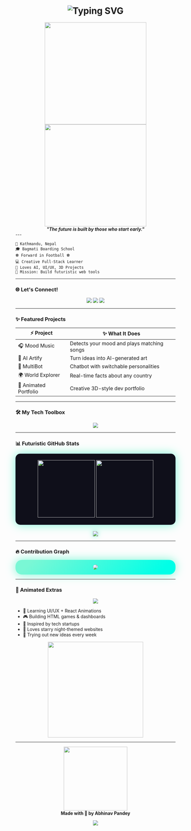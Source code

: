 <h1 align="center">
  <img src="https://readme-typing-svg.demolab.com?font=Fira+Code&size=26&duration=3000&pause=1000&color=F7971E&center=true&vCenter=true&width=700&lines=$+whoami;Abhinav+Pandey;Student+%7C+Learning+Web+Development;From+Nepal;Loves+Creative+Web+Design;Building+Projects" alt="Typing SVG" />
</h1>

<div align="center">
  <img src="https://media1.giphy.com/media/v1.Y2lkPTc5MGI3NjExb3Y0M21wcThqajQ0bjB6eTN3Mndtc2RtdWRmM3h3eWd3MXR5cHJvNiZlcD12MV9pbnRlcm5hbF9naWZfYnlfaWQmY3Q9Zw/78XCFBGOlS6keY1Bil/giphy.gif" width="320px" />
</div>

<div align="center">
  <img src="https://media.giphy.com/media/qgQUggAC3Pfv687qPC/giphy.gif" width="320px" />
  <br>
  <i><b>"The future is built by those who start early."</b></i>
</div>
---

```shell
📍 Kathmandu, Nepal         
🎓 Bagmati Boarding School  
⚽ Forward in Football ⚽️        
💻 Creative Full-Stack Learner 
🧠 Loves AI, UI/UX, 3D Projects 
🎯 Mission: Build futuristic web tools 
```

---

### 🌐 Let's Connect!

<p align="center">
  <a href="https://github.com/abhinav-pandey"><img src="https://img.shields.io/badge/GitHub-181717?style=for-the-badge&logo=github&logoColor=white"/></a>
  <a href="#"><img src="https://img.shields.io/badge/Portfolio-In%20Progress-F97316?style=for-the-badge&logo=vercel&logoColor=white"/></a>
  <a href="#"><img src="https://img.shields.io/badge/LinkedIn-Coming%20Soon-0077B5?style=for-the-badge&logo=linkedin&logoColor=white"/></a>
</p>

---

### ✨ Featured Projects

| ⚡ Project             | ✨ What It Does                             |
| --------------------- | ------------------------------------------ |
| 🎧 Mood Music         | Detects your mood and plays matching songs |
| 🎨 AI Artify          | Turn ideas into AI-generated art           |
| 🤖 MultiBot           | Chatbot with switchable personalities      |
| 🌍 World Explorer     | Real-time facts about any country          |
| 💼 Animated Portfolio | Creative 3D-style dev portfolio            |

---

### 🛠️ My Tech Toolbox

<p align="center">
  <img src="https://skillicons.dev/icons?i=html,css,js,react,nodejs,python,mongodb,git,linux,firebase,nginx,illustrator&theme=light"/>
</p>

---

### 📊 Futuristic GitHub Stats

<p align="center" style="background: #0f0f1a; padding: 20px; border-radius: 15px; box-shadow: 0 0 30px #7af7d5;">
  <img height="180em" src="https://github-readme-stats.vercel.app/api?username=Abhii7104&show_icons=true&theme=react&hide_border=true&title_color=#7af7d5&icon_color=#7af7d5&text_color=#a0f0e0" />
  <img height="180em" src="https://github-readme-stats.vercel.app/api/top-langs/?username=Abhii7104&layout=compact&theme=react&hide_border=true&title_color=#7af7d5&icon_color=#7af7d5&text_color=#a0f0e0" />
</p>

<p align="center" style="margin-top: 20px;">
  <img src="https://github-profile-trophy.vercel.app/?username=Abhii7104&theme=darkhub&no-frame=true&margin-w=15" style="filter: drop-shadow(0 0 8px #7af7d5);" />
</p>

---

### 🔥 Contribution Graph

<p align="center" style="background: linear-gradient(135deg, #7af7d5 10%, #00ffe7 90%); padding: 15px; border-radius: 20px; box-shadow: 0 0 30px #7af7d5;"> <img src="https://github-readme-activity-graph.cyclic.app/graph?username=Abhii7104&bg_color=0f0f1a&color=00ffe7&line=7af7d5&point=7af7d5&hide_border=true" style="border-radius: 15px;" /> </p>


---

### 🧩 Animated Extras

<p align="center">
  <img src="https://capsule-render.vercel.app/api?type=waving&color=gradient&height=120&section=header&text=Fun%20Extras&fontSize=40&fontAlignY=30"/>
</p>

* 🧠 Learning UI/UX + React Animations
* 🎮 Building HTML games & dashboards
* 🧪 Inspired by tech startups
* 🌌 Loves starry night-themed websites
* 🧩 Trying out new ideas every week

<p align="center">
  <img src="https://media.giphy.com/media/xTiTnxpQ3ghPiB2Hp6/giphy.gif" width="300px"/>
</p>


---

<p align="center">
  <img src="https://media.giphy.com/media/L8K62iTDkzGX6/giphy.gif" width="200px"/><br>
  <b>Made with 💙 by Abhinav Pandey </b>
</p>

<p align="center">
  <img src="https://capsule-render.vercel.app/api?type=waving&color=gradient&height=120&section=footer"/>
</p>
